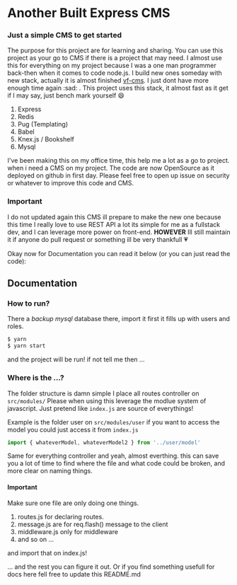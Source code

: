 # Another Built Express CMS
### Just a simple CMS to get started


The purpose for this project are for learning and sharing. You can use this project as your go
to CMS if there is a project that may need. I almost use this for everything on
my project because I was a one man programmer back-then when it comes to code node.js. I build new ones someday with new stack, actually it is almost finished [vf-cms](https://github.com/mandaputtra/vf-cms). I just dont have more enough time again :sad: . This project uses this stack, it almost fast as it get if I may say, just bench mark yourself :smile:

1. Express
2. Redis
3. Pug (Templating)
4. Babel
5. Knex.js / Bookshelf
6. Mysql

I've been making this on my office time, this help me a lot as a go to project. when i need a CMS
on my project. The code are now OpenSource as it deployed on github in first day. Please feel free to open up
issue on security or whatever to improve this code and CMS.

### Important
I do not updated again this CMS ill prepare to make the new one because this time I really love to use REST API a lot
its simple for me as a fullstack dev, and I can leverage more power on front-end. **HOWEVER** Ill still maintain it if anyone do pull request or
something ill be very thankfull 💗

Okay now for Documentation you can read it below (or you can just read the code):


## Documentation

### How to run?

There a *backup mysql* database there, import it first it fills up with users and roles.

```bash
$ yarn
$ yarn start
```

and the project will be run! if not tell me then ...

### Where is the ...?
The folder structure is damn simple I place all routes controller on `src/modules/` Please when using this leverage the modlue system of javascript.
Just pretend like `index.js` are source of everythings!

Example is the folder user on `src/modules/user` if you want to access the model you could just access it from `index.js`

```JavaScript
import { whateverModel, whateverModel2 } from '../user/model'
```

Same for everything controller and yeah, almost everthing. this can save you a lot of time to find where the
file and what code could be broken, and more clear on naming things.

#### Important
Make sure one file are only doing one things.

1. routes.js for declaring routes.
2. message.js are for req.flash() message to the client
3. middleware.js only for middleware
4. and so on ...

and import that on index.js!

... and the rest you can figure it out. Or if you find something usefull for docs here fell free to update this README.md
